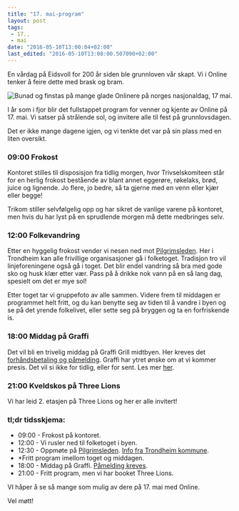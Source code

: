 ```yaml
---
title: "17. mai-program"
layout: post
tags: 
 - 17.,
 - mai
date: "2016-05-10T13:00:04+02:00"
last_edited: "2016-05-10T13:08:00.507090+02:00"
---
```

En vårdag på Eidsvoll for 200 år siden ble grunnloven vår skapt. Vi i Online tenker å feire dette med brask og bram.

![Bunad og finstas på mange glade Onlinere på norges nasjonaldag, 17 mai.](https://online.ntnu.no/media/images/responsive/234b7834-e82b-4532-8854-7b2b7a8cd01d.jpeg)

I år som i fjor blir det fullstappet program for venner og kjente av Online på 17. mai. Vi satser på strålende sol, og invitere alle til fest på grunnlovsdagen.

Det er ikke mange dagene igjen, og vi tenkte det var på sin plass med en liten oversikt.

### 09:00 Frokost

Kontoret stilles til disposisjon fra tidlig morgen, hvor Trivselskomiteen står for en herlig frokost bestående av blant annet eggerøre, røkelaks, brød, juice og lignende. Jo flere, jo bedre, så ta gjerne med en venn eller kjær eller begge! 

Trikom stiller selvfølgelig opp og har sikret de vanlige varene på kontoret, men hvis du har lyst på en sprudlende morgen må dette medbringes selv.

### 12:00 Folkevandring 

Etter en hyggelig frokost vender vi nesen ned mot [Pilgrimsleden](https://www.trondheim.kommune.no/attachment.ap?id=71186). Her i Trondheim kan alle frivillige organisasjoner gå i folketoget. Tradisjon tro vil linjeforeningene også gå i toget. Det blir endel vandring så bra med gode sko og husk klær etter vær. Pass på å drikke nok vann på en så lang dag, spesielt om det er mye sol!

Etter toget tar vi gruppefoto av alle sammen. Videre frem til middagen er programmet helt fritt, og du kan benytte seg av tiden til å vandre i byen og se på det yrende folkelivet, eller sette seg på bryggen og ta en forfriskende is.

### 18:00 Middag på Graffi

Det vil bli en trivelig middag på Graffi Grill midtbyen. Her kreves det [forhåndsbetaling og påmelding](https://online.ntnu.no/events/258/17-mai-middag/). Graffi har ytret ønske om at vi kommer presis. Det vil si ikke for tidlig, eller for sent. Les mer [her](https://online.ntnu.no/events/258/17-mai-middag/).

### 21:00 Kveldskos på Three Lions 

Vi har leid 2. etasjen på Three Lions og her er alle invitert!


### tl;dr tidsskjema:

- 09:00 - Frokost på kontoret.
- 12:00 - Vi rusler ned til folketoget i byen. 
- 12:30 - Oppmøte på [Pilgrimsleden](https://www.trondheim.kommune.no/attachment.ap?id=71186). [Info fra Trondheim kommune](https://www.trondheim.kommune.no/17mai/). 
- *Fritt program imellom toget og middagen. 
- 18:00 - Middag på Graffi. [Påmelding kreves](https://online.ntnu.no/events/258/17-mai-middag/).
- 21:00 - Fritt program, men vi har booket Three Lions.

VI håper å se så mange som mulig av dere på 17. mai med Online.

Vel møtt!
